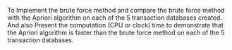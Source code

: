 To Implement the brute force method and compare the brute force method with the Apriori algorithm on each of the 5 transaction databases created. And also Present the computation (CPU or clock) time to demonstrate that the Apriori algorithm is faster than the brute force method on each of the 5 transaction databases. 
